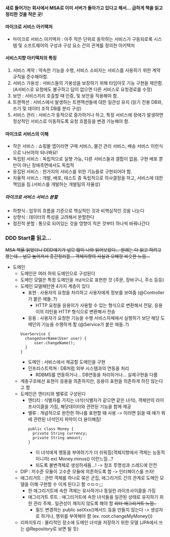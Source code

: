 #### 새로 들어가는 회사에서 MSA로 이미 서버가 돌아가고 있다고 해서... 급하게 책을 읽고 정리한 것을 적은 곳!

#### 마이크로 서비스 아키텍처
* 마이크로 서비스 아키텍처 : 아주 작은 단위로 동작하는 서비스가 구동되로록 시스템 및 소프트웨어의 구성과 구성 요소 간의 관계를 정의한 
아키텍처

#### 서비스지향 아키텍처의 특징
1. 서비스 계약 : 약속한 기능을 수행, 서비스 소비자는 서비스를 사용하기 위한 계약 규칙을 준수해야함.
2. 서비스 가용성 : 서비스들의 가용성을 보장하기 위해 타임아웃 기능 구현을 제안함. (A서비스로 요청에도 불구하고 답이 없으면 다른 서비스로 요청경로를 수정)
3. 보안 : 서비스끼리 호출할 때 인증, 및 보안을 적용해야 함.
4. 트랜잭션 : 서비스에서 발생하는 트랜잭션들에 대한 일관성 유지 (읽기 전용 DB와, 쓰기 및 데이터 조작 DB를 분리 구성)
5. 서비스 관리 : 서비스가 동적으로 증가하거나 하고, 특정 서비스에 장애가 발생하면 정상적인 서비스로 이동하도록 요청 흐름등을 변경 가능해야 함.

#### 마이크로 서비스의 이해
* 작은 서비스 : 쇼핑몰 앱이라면 구매 서비스, 물건 관리 서비스, 배송 서비스 이런식으로 나뉘어야 되나봐요!
* 독립된 서비스 : 독립적으로 실행 가능, 다른 서비스들과 결합이 없음. 구현 배포 뿐만이 아닌 장애측면에서도 독립적
* 응집된 서비스 : 한가지의 서비스를 위한 기능들로 구현되어야 함.
* 자율적 서비스 : 개발, 배포, 테스트 증 독립적으로 의사결정을 하고, 서비스에 대한 책임을 짐.(서비스를 개발하는 개발팀의 자율성)

##### 마이크로 서비스 서비스 분할
* 하향식 : 업무의 흐름을 기준으로 핵심적인 것과 비핵심적인 것을 나눈다
* 상향식 : 데이터의 특성을 고려해서 분할한다
* 점진적 분할 : 통으로 되어있는 것을 영향이 적은 것부터 하나씩 바꿔나간다


### DDD Start를 읽고...
 ~~MSA 책읅 읽었더니 DDD얘기가 넘모 많이 나와 읽어보았다... 원래는 다 읽고 하려고 했는데... 넘모 늘어져서 중간정리를... 객체지향의 사실과 오해랑 비슷한 느낌...~~
 * 도메인 
    * 도메인은 여러 하위 도메인으로 구성된다
    * 도메인 모델은 특정 도메인을 `개념적`으로 표현한 것 (주문, 장바구니, 주소 등등)
    * 도메인 모델패턴엔 4가지 계층이 있다
      * 표현 :  사용자의 요청을 처리하고 사용자에게 정보를 보여줌 (@Controller가 붙은 애들..?)
        * HTTP 요청을 응용이가 사용할 수 있는 형식으로 변환해서 전달, 응용이의 리턴을 HTTP 형식으로 변환해서 전송
      * 응용 : 사용자가 요청한 기능을 수행 서비스자체에서 실행하기 보단 해당 도메인의 기능을 수행하게 함  (@Service가 붙은 애들..?)
      ``` 
      UserService {
        changeUserName(User user) {
            user.changeName();
        }
      }
      ```
      * 도메인 : 서비스에서 제공할 도메인을 구현
      * 인프라스트럭쳐 : DB처럼 외부 시스템과의 연동을 처리 
        * RDBMS를 연동하거나... DB연동을 처리하거나... 실제구현을 다룸
    * 계층구조에선 표현이 응용을 의존하지만, 응용이 표현을 의존하게 하진 않는다고 함
    * 도메인은 엔티티와 밸류로 구성된다
      * 엔티티 : 식별자를 가지는 녀석(식별자가 같으면 같은 녀석), 객체만의 라이프사이클을 가짐, 해당데이터와 관련된 기능을 함께 제공
      * 밸류 : 개념적으로 완전한 하나를 표현할 떄 사용 -> 이러면 읽을 때 얘가 뭐에 관련된 녀석인지 파악이 더 용이해짐!
          ``` 
          public class Money {
            private String currency;
            private String amount;
          } 
          ```
         * 이 녀석에게 행동을 부여하기가 더 쉬워짐(객체지향에서 객체는 능동적이니까) ex) Money.minus() 이런느낌...?
         * 되도록 불변객체로 생성하세욤...! -> 참조 투명성과 스레드에 안전
     * DIP : 저수준 모듈이 고수준 모듈에 의존하도록 함 -> 인터페이스를 쓰자!
     * 애그리거트 : 관련 객체를 하나로 묶은 군집, 애그리거트 간의 관계로 도메인 모델을 이해 구현할 수 이게 된다고 함 ㅇㅁㅇ;;;
       * 한 애그리거트에 속한 객체는 유사하거나 동일한 라이프사이클을 가짐
       * 애그리거트 루트 : 애그리거트에 속한 녀석들을 일관된 상태로 유지하기 위한 관리 주체.. 일관성이 깨지지 않도록 해야 함 ~~리더 애그리거트 느낌..~~
         * 필드 변경하는 public setXxx()메서드 등을 만들지 않는다 -> 생성자로 하거나, 행위를 부여해야 함 (ex. root.changeMyMoney())
     * 리파지토리 : 물리적인 장소에 도메인 녀석을 저장하기 위한 모델 (JPA에서 쓰는 @Repository로 보면 될 듯)